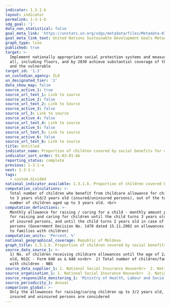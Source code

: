 ```yaml
---
indicator: 1.3.1.b
layout: indicator
permalink: 1-3-1-b
sdg_goal: '1'
data_non_statistical: false
goal_meta_link: 'https://unstats.un.org/sdgs/metadata/files/Metadata-01-03-01a.pdf'
goal_meta_link_text: United Nations Sustainable Development Goals Metadata (pdf 894kB)
graph_type: line
published: true
target: >-
  Implement nationally appropriate social protection systems and measures for
  all, including floors, and by 2030 achieve substantial coverage of the poor
  and the vulnerable
target_id: '1.3'
un_custodian_agency: ILO
un_designated_tier: '2'
data_show_map: false
source_active_1: true
source_url_text_1: Link to source
source_active_2: false
source_url_text_2: Link to Source
source_active_3: false
source_url_3: Link to source
source_active_4: false
source_url_text_4: Link to source
source_active_5: false
source_url_text_5: Link to source
source_active_6: false
source_url_text_6: Link to source
title: Untitled
indicator_name: Proportion of children covered by social benefits for children
indicator_sort_order: 01-03-01-bb
reporting_status: complete
previous: 1-3-1-a
next: 1-3-1-c
tags:
  - custom.divided
national_indicator_available: 1.3.1.b. Proportion of children covered by social benefits for children
computation_calculations: >-
  Total number of children who benefit from childcare allowance for children up
  to 3 years old/2 years old (insured/uninsured persons), out of the total
  number of children aged up to 3 years old. <br>
computation_definitions: >-
  Monthly allowance for raising / caring for a child - monthly amount provided
  for raising and caring for children until the child turns 3 years old in case
  of insured persons, and until the child turns 2 years old in case of uninsured
  persons (Government Decision No. 1478 dated 15.11.2002 on allowances provided
  to families with children)
computation_units: 'Percent, %'
national_geographical_coverage: Republic of Moldova
graph_title: 1.3.1.b. Proportion of children covered by social benefits for children
source_data_source_1: >-
  1) No. of children receiving childcare allowances until the age of 2/3 years
  old, NSIC - Form 648 as & 648 ns<br>  2) Total number of children/families
  with children - NBS
source_data_supplier_1: 1. National Social Insurance House<br>  2. National Bureau of Statistics
source_organisation_1: 1. National Social Insurance House<br>  2. National Bureau of Statistics
source_responsible_monitoring_1: 'Ministry of Health, Labour and Social Protection'
source_periodicity_1: Annual
comparison_global: >-
  Only the allowances for raising/caring children up to 3/2 years old, for
  insured and uninsured persons are considered
---
```

